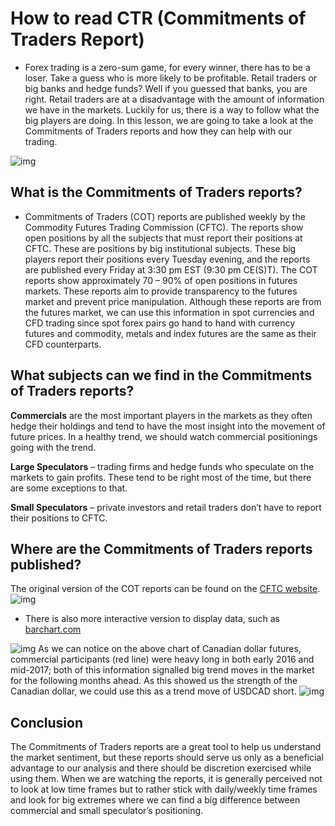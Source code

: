 # How to read CTR (Commitments of Traders Report)
- Forex trading is a zero-sum game, for every winner, there has to be a loser. Take a guess who is more likely to be profitable. Retail traders or big banks and hedge funds? Well if you guessed that banks, you are right. Retail traders are at a disadvantage with the amount of information we have in the markets. Luckily for us, there is a way to follow what the big players are doing. In this lesson, we are going to take a look at the Commitments of Traders reports and how they can help with our trading.
  
![img](https://academy.ftmo.com/wp-content/uploads/2024/02/1_R0SpgGZa_Prs6cs4qmoavw-300x300-1.png)
## What is the Commitments of Traders reports?
- Commitments of Traders (COT) reports are published weekly by the Commodity Futures Trading Commission (CFTC). The reports show open positions by all the subjects that must report their positions at CFTC. These are positions by big institutional subjects. These big players report their positions every Tuesday evening, and the reports are published every Friday at 3:30 pm EST (9:30 pm CE(S)T). The COT reports show approximately 70 – 90% of open positions in futures markets. These reports aim to provide transparency to the futures market and prevent price manipulation. Although these reports are from the futures market, we can use this information in spot currencies and CFD trading since spot forex pairs go hand to hand with currency futures and commodity, metals and index futures are the same as their CFD counterparts.

## What subjects can we find in the Commitments of Traders reports?
**Commercials** are the most important players in the markets as they often hedge their holdings and tend to have the most insight into the movement of future prices. In a healthy trend, we should watch commercial positionings going with the trend.

**Large Speculators** – trading firms and hedge funds who speculate on the markets to gain profits. These tend to be right most of the time, but there are some exceptions to that.

**Small Speculators** – private investors and retail traders don’t have to report their positions to CFTC.
## Where are the Commitments of Traders reports published?
The original version of the COT reports can be found on the [CFTC website](https://www.cftc.gov/MarketReports/CommitmentsofTraders/index.htm).
![img](https://academy.ftmo.com/wp-content/uploads/2024/02/cotrepot-1030x264-1.png)

- There is also more interactive version to display data, such as [barchart.com](https://www.barchart.com/)

![img](https://academy.ftmo.com/wp-content/uploads/2023/03/commercialscad.png)
As we can notice on the above chart of Canadian dollar futures, commercial participants (red line) were heavy long in both early 2016 and mid-2017; both of this information signalled big trend moves in the market for the following months ahead. As this showed us the strength of the Canadian dollar, we could use this as a trend move of USDCAD short.
![img](https://academy.ftmo.com/wp-content/uploads/2024/02/usdcad-1030x554-1.png)

## Conclusion
The Commitments of Traders reports are a great tool to help us understand the market sentiment, but these reports should serve us only as a beneficial advantage to our analysis and there should be discretion exercised while using them. When we are watching the reports, it is generally perceived not to look at low time frames but to rather stick with daily/weekly time frames and look for big extremes where we can find a big difference between commercial and small speculator’s positioning.
